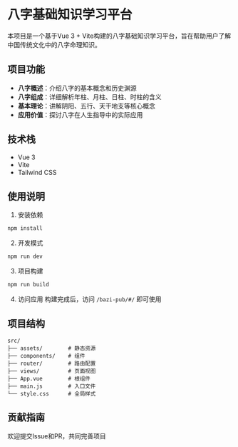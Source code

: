# 八字基础知识学习平台

本项目是一个基于Vue 3 + Vite构建的八字基础知识学习平台，旨在帮助用户了解中国传统文化中的八字命理知识。

## 项目功能

- **八字概述**：介绍八字的基本概念和历史渊源
- **八字组成**：详细解析年柱、月柱、日柱、时柱的含义
- **基本理论**：讲解阴阳、五行、天干地支等核心概念
- **应用价值**：探讨八字在人生指导中的实际应用

## 技术栈

- Vue 3
- Vite
- Tailwind CSS

## 使用说明

1. 安装依赖
```bash
npm install
```

2. 开发模式
```bash
npm run dev
```

3. 项目构建
```bash
npm run build
```

4. 访问应用
构建完成后，访问 `/bazi-pub/#/` 即可使用

## 项目结构

```
src/
├── assets/        # 静态资源
├── components/    # 组件
├── router/        # 路由配置
├── views/         # 页面视图
├── App.vue        # 根组件
├── main.js        # 入口文件
└── style.css      # 全局样式
```

## 贡献指南

欢迎提交Issue和PR，共同完善项目
